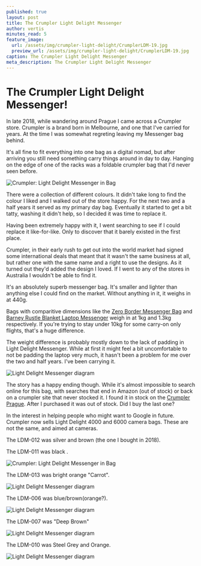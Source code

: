 ```yaml
---
published: true
layout: post
title: The Crumpler Light Delight Messenger
author: vertis
minutes_read: 5
feature_image:
  url: /assets/img/crumpler-light-delight/CrumplerLDM-19.jpg
  preview_url: /assets/img/crumpler-light-delight/CrumplerLDM-19.jpg
caption: The Crumpler Light Delight Messenger
meta_description: The Crumpler Light Delight Messenger
---
```


# The Crumpler Light Delight Messenger!
In late 2018, while wandering around Prague I came across a Crumpler store. Crumpler is a brand born in Melbourne, and one that I've carried for years. At the time I was somewhat regreting leaving my Messenger bag behind.

It's all fine to fit everything into one bag as a digital nomad, but after arriving you still need something carry things around in day to day. Hanging on the edge of one of the racks was a foldable crumpler bag that I'd never seen before.

![Crumpler: Light Delight Messenger in Bag](/assets/img/crumpler-light-delight/CrumplerLDM-24.jpg)

There were a collection of different colours. It didn't take long to find the colour I liked and I walked out of the store happy. For the next two and a half years it served as my primary day bag. Eventually it started to get a bit tatty, washing it didn't help, so I decided it was time to replace it.

Having been extremely happy with it, I went searching to see if I could replace it like-for-like. Only to discover that it barely existed in the first place.

Crumpler, in their early rush to get out into the world market had signed some international deals that meant that it wasn't the same business at all, but rather one with the same name and a right to use the designs. As it turned out they'd added the design I loved. If I went to any of the stores in Australia I wouldn't be able to find it.

It's an absolutely superb messenger bag. It's smaller and lighter than anything else I could find on the market. Without anything in it, it weighs in at 440g. 

Bags with comparitive dimensions like the [Zero Border Messenger Bag](https://www.crumpler.com/au/zero-border-messenger-bag-black/) and [Barney Rustle Blanket Laptop Messenger](https://www.crumpler.com/au/barney-rustle-blanket-laptop-messenger-blue/) weigh in at 1kg and 1.3kg respectively. If you're trying to stay under 10kg for some carry-on only flights, that's a huge difference.

The weight difference is probably mostly down to the lack of padding in Light Delight Messenger. While at first it might feel a bit uncomfortable to not be padding the laptop very much, it hasn't been a problem for me over the two and half years. I've been carrying it.

![Light Delight Messenger diagram](/assets/img/crumpler-light-delight/CrumplerLDM-22.jpg)

The story has a happy ending though. While it's almost impossible to search online for this bag, with searches that end in Amazon (out of stock) or back on a crumpler site that never stocked it. I found it in stock on the [Crumpler Prague](https://www.crumpl.cz/9411/light-delight-messenger/). After I purchased it was out of stock. Did I buy the last one?

In the interest in helping people who might want to Google in future. Crumpler now sells Light Delight 4000 and 6000 camera bags. These are not the same, and aimed at cameras.

The LDM-012 was silver and brown (the one I bought in 2018).

The LDM-011 was  black .

![Crumpler: Light Delight Messenger in Bag](/assets/img/crumpler-light-delight/CrumplerLDM-1.jpg)

The LDM-013 was bright orange "Carrot".

![Light Delight Messenger diagram](/assets/img/crumpler-light-delight/CrumplerLDM-30.jpg)

The LDM-006 was blue/brown(orange?).

![Light Delight Messenger diagram](/assets/img/crumpler-light-delight/CrumplerLDM-47.jpg)

The LDM-007 was "Deep Brown"

![Light Delight Messenger diagram](/assets/img/crumpler-light-delight/CrumplerLDM-7.jpg)


The LDM-010 was Steel Grey and Orange.

![Light Delight Messenger diagram](/assets/img/crumpler-light-delight/CrumplerLDM-49.png)



